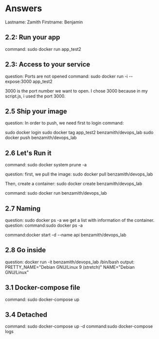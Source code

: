 # Answers

Lastname: Zamith
Firstname: Benjamin




## 2.2: Run your app
command: sudo docker run app_test2



## 2.3: Access to your service
question: Ports are not opened
command: sudo docker run -i --expose:3000 app_test2

3000 is the port number we want to open.
I chose 3000 because in my script.js, i used the port 3000.




## 2.5 Ship your image
question: In order to push, we need first to login
command: 

sudo docker login
sudo docker tag app_test2 benzamith/devops_lab
sudo docker push benzamith/devops_lab




## 2.6 Let's Run it
command: sudo docker system prune -a

question:
first, we pull the image:
sudo docker pull benzamith/devops_lab

Then, create a container:
sudo docker create benzamith/devops_lab

command: sudo docker run benzamith/devops_lab



## 2.7 Naming
question: sudo docker ps -a
we get a list with information of the container.
question:
command:sudo docker ps -a

command:docker start -d --name api benzamith/devops_lab




## 2.8 Go inside
question: docker run -it benzamith/devops_lab /bin/bash
output:
PRETTY_NAME="Debian GNU/Linux 9 (stretch)"
NAME="Debian GNU/Linux"




## 3.1 Docker-compose file
command: sudo docker-compose up



## 3.4 Detached
command: sudo docker-compose up -d
command:sudo docker-compose logs
